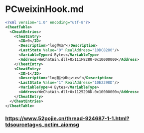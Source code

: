
# PCweixinHook.md

```xml
<?xml version="1.0" encoding="utf-8"?>
<CheatTable>
  <CheatEntries>
    <CheatEntry>
      <ID>0</ID>
      <Description>"log等级"</Description>
      <LastState Value="0" RealAddress="10DC8280"/>
      <VariableType>4 Bytes</VariableType>
      <Address>WeChatWin.dll+0x111F8280-0x10000000</Address>
    </CheatEntry>
    <CheatEntry>
      <ID>1</ID>
      <Description>"log输出dbgview"</Description>
      <LastState Value="1" RealAddress="10E2298D"/>
      <VariableType>4 Bytes</VariableType>
      <Address>WeChatWin.dll+0x1125298D-0x10000000</Address>
    </CheatEntry>
  </CheatEntries>
</CheatTable>
```
### https://www.52pojie.cn/thread-924687-1-1.html?tdsourcetag=s_pctim_aiomsg
